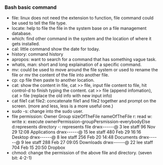 ### Bash basic command 
- file: linux does not need the extension to function, file command could be used to tell the file type. 
- locate: help to file the file in the system base on a file management database.
- which: find other command in the system and the location of where it gets installed.
- cal: little command show the date for today.
- history: command history
- apropos: want to search for a command that has something vague task.
- whatis, man: short and long explaination of a specific command.
- mv: could be used to move around the file system or used to rename the file or mv the content of the file into another file.
- cp: cp file then paste to another location. 
- cat: show the content in file, cat >> file, input file content to file, hit control-d to finish typing the content.
    cat >> file (append infomation), cat > file (replace the old info with new input info)
- cat file1 cat file2: concatenate file1 and file2 together and prompt on the screen. (more and less, less is a more useful one.)
- sudo -s: change into the sudo user. 
- file permission: Owner Group sizeOfTheFile nameOfTheFile
    r: read     w: write    x: execute
    ownerPermission-groupPersmission-everybodyElse
    d:represents directory      -: represents file
    drwx------@  3 lee  staff    96 Nov 29 12:08 Applications
    drwx------@ 15 lee  staff   480 Feb 29 16:16 Desktop
    drwx------@  8 lee  staff   256 Feb 20 14:48 Documents
    drwx------@  9 lee  staff   288 Feb 27 09:05 Downloads
    drwx------@ 22 lee  staff   704 Feb 15 20:50 Dropbox
- chmod: change the permission of the above file and directory. (seven bit: 4-2-1)
